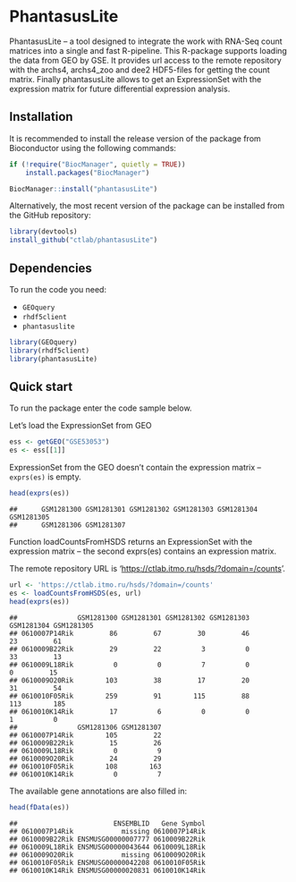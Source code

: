 
# PhantasusLite

PhantasusLite – a tool designed to integrate the work with RNA-Seq count
matrices into a single and fast R-pipeline. This R-package supports
loading the data from GEO by GSE. It provides url access to the remote
repository with the archs4, archs4_zoo and dee2 HDF5-files for getting
the count matrix. Finally phantasusLite allows to get an ExpressionSet
with the expression matrix for future differential expression analysis.

## Installation

It is recommended to install the release version of the package from
Bioconductor using the following commands:

``` r
if (!require("BiocManager", quietly = TRUE))
    install.packages("BiocManager")

BiocManager::install("phantasusLite")
```

Alternatively, the most recent version of the package can be installed
from the GitHub repository:

``` r
library(devtools)
install_github("ctlab/phantasusLite")
```

## Dependencies

To run the code you need:

- `GEOquery`
- `rhdf5client`
- `phantasuslite`

``` r
library(GEOquery)
library(rhdf5client)
library(phantasusLite)
```

## Quick start

To run the package enter the code sample below.

Let’s load the ExpressionSet from GEO

``` r
ess <- getGEO("GSE53053")
es <- ess[[1]]
```

ExpressionSet from the GEO doesn’t contain the expression matrix –
`exprs(es)` is empty.

``` r
head(exprs(es))
```

    ##      GSM1281300 GSM1281301 GSM1281302 GSM1281303 GSM1281304 GSM1281305
    ##      GSM1281306 GSM1281307

Function loadCountsFromHSDS returns an ExpressionSet with the expression
matrix – the second exprs(es) contains an expression matrix.

The remote repository URL is
‘<https://ctlab.itmo.ru/hsds/?domain=/counts>’.

``` r
url <- 'https://ctlab.itmo.ru/hsds/?domain=/counts'
es <- loadCountsFromHSDS(es, url)
head(exprs(es))
```

    ##               GSM1281300 GSM1281301 GSM1281302 GSM1281303 GSM1281304 GSM1281305
    ## 0610007P14Rik         86         67         30         46         23         61
    ## 0610009B22Rik         29         22          3          0         33         13
    ## 0610009L18Rik          0          0          7          0          0         15
    ## 0610009O20Rik        103         38         17         20         31         54
    ## 0610010F05Rik        259         91        115         88        113        185
    ## 0610010K14Rik         17          6          0          0          1          0
    ##               GSM1281306 GSM1281307
    ## 0610007P14Rik        105         22
    ## 0610009B22Rik         15         26
    ## 0610009L18Rik          0          9
    ## 0610009O20Rik         24         29
    ## 0610010F05Rik        108        163
    ## 0610010K14Rik          0          7

The available gene annotations are also filled in:

``` r
head(fData(es))
```

    ##                        ENSEMBLID   Gene Symbol
    ## 0610007P14Rik            missing 0610007P14Rik
    ## 0610009B22Rik ENSMUSG00000007777 0610009B22Rik
    ## 0610009L18Rik ENSMUSG00000043644 0610009L18Rik
    ## 0610009O20Rik            missing 0610009O20Rik
    ## 0610010F05Rik ENSMUSG00000042208 0610010F05Rik
    ## 0610010K14Rik ENSMUSG00000020831 0610010K14Rik
